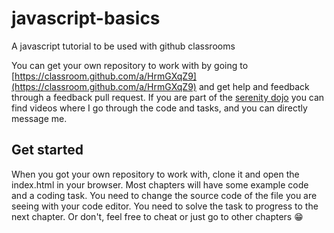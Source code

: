 # javascript-basics
A javascript tutorial to be used with github classrooms

You can get your own repository to work with by going to [https://classroom.github.com/a/HrmGXqZ9](https://classroom.github.com/a/HrmGXqZ9) and get help and feedback through a feedback pull request. If you are part of the [serenity dojo](https://serenitydojo.teachable.com/) you can find videos where I go through the code and tasks, and you can directly message me.

## Get started
When you got your own repository to work with, clone it and open the index.html in your browser. Most chapters will have some example code and a coding task. You need to change the source code of the file you are seeing with your code editor. You need to solve the task to progress to the next chapter. Or don't, feel free to cheat or just go to other chapters 😁